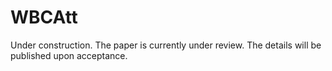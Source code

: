 # WBCAtt

Under construction. The paper is currently under review. The details will be published upon acceptance.
